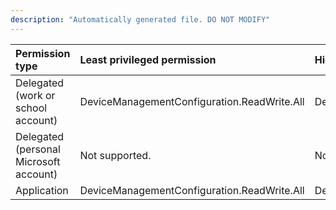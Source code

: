 ```yaml
---
description: "Automatically generated file. DO NOT MODIFY"
---
```


|Permission type|Least privileged permission|Higher privileged permissions|
|:---|:---|:---|
|Delegated (work or school account)|DeviceManagementConfiguration.ReadWrite.All|DeviceManagementApps.ReadWrite.All|
|Delegated (personal Microsoft account)|Not supported.|Not supported.|
|Application|DeviceManagementConfiguration.ReadWrite.All|DeviceManagementApps.ReadWrite.All|

